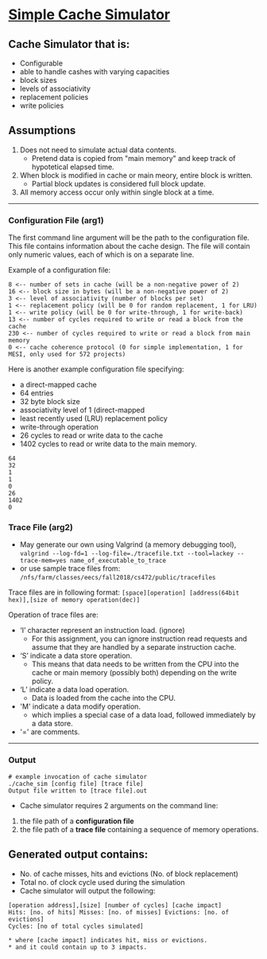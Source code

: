 # [Simple Cache Simulator](https://oregonstate.instructure.com/courses/1689747/assignments/7404481)

## Cache Simulator that is:
* Configurable
* able to handle cashes with varying capacities
* block sizes
* levels of associativity
* replacement policies
* write policies

## Assumptions
1. Does not need to simulate actual data contents.
	* Pretend data is copied from "main memory" and keep track of hypotetical elapsed time.
2. When block is modified in cache or main meory, entire block is written.
	* Partial block updates is considered full block update.
3. All memory access occur only within single block at a time.

---
### Configuration File (arg1)
The first command line argument will be the path to the configuration file. 
This file contains information about the cache design. 
The file will contain only numeric values, each of which is on a separate line.

Example of a configuration file:
```
8 <-- number of sets in cache (will be a non-negative power of 2)
16 <-- block size in bytes (will be a non-negative power of 2)
3 <-- level of associativity (number of blocks per set)
1 <-- replacement policy (will be 0 for random replacement, 1 for LRU)
1 <-- write policy (will be 0 for write-through, 1 for write-back)
13 <-- number of cycles required to write or read a block from the cache
230 <-- number of cycles required to write or read a block from main memory
0 <-- cache coherence protocol (0 for simple implementation, 1 for MESI, only used for 572 projects)
```

Here is another example configuration file specifying:
* a direct-mapped cache
* 64 entries
* 32 byte block size
* associativity level of 1 (direct-mapped
* least recently used (LRU) replacement policy
* write-through operation
* 26 cycles to read or write data to the cache
* 1402 cycles to read or write data to the main memory.

```
64
32
1
1
0
26
1402
0
```

### Trace File (arg2)
* May generate our own using Valgrind (a memory debugging tool),
` valgrind --log-fd=1 --log-file=./tracefile.txt --tool=lackey --trace-mem=yes name_of_executable_to_trace `
* or use sample trace files from:
`/nfs/farm/classes/eecs/fall2018/cs472/public/tracefiles`

Trace files are in following format:
`[space][operation] [address(64bit hex)],[size of memory operation(dec)]`

Operation of trace files are:
* ‘I’ character represent an instruction load. (ignore)
	* For this assignment, you can ignore instruction read requests and assume that they are handled by a separate instruction cache.
* ‘S’ indicate a data store operation. 
	* This means that data needs to be written from the CPU into the cache or main memory (possibly both) depending on the write policy.
* ‘L’ indicate a data load operation. 
	* Data is loaded from the cache into the CPU.
* 'M' indicate a data modify operation.
	* which implies a special case of a data load, followed immediately by a data store.
* '=' are comments.

---
### Output
```
# example invocation of cache simulator
./cache_sim [config file] [trace file]
Output file written to [trace file].out
```
* Cache simulator requires 2 arguments on the command line:
1. the file path of a **configuration file** 
2. the file path of a **trace file** containing a sequence of memory operations. 

## Generated output contains:
* No. of cache misses, hits and evictions (No. of block replacement)
* Total no. of clock cycle used during the simulation
* Cache simulator will output the following:
``` 
[operation address],[size] [number of cycles] [cache impact]
Hits: [no. of hits] Misses: [no. of misses] Evictions: [no. of evictions]
Cycles: [no of total cycles simulated]
```
	* where [cache impact] indicates hit, miss or evictions.
	* and it could contain up to 3 impacts.
